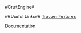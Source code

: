 #CruftEngine#

##Useful Links##
[Tracuer Features](https://github.com/google/traceur-compiler/wiki/LanguageFeatures)

[Documentation ](http://mjneil.github.io/CruftEngine/)




